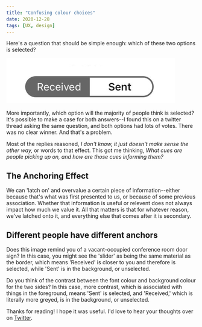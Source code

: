 ```yaml
---
title: "Confusing colour choices"
date: 2020-12-28
tags: [UX, design]
---
```

Here's a question that should be simple enough: which of these two options is selected?

![LinkedIn inbox/sent selection option](https://raw.githubusercontent.com/3dvkr/blog/master/_posts/imgs/door-sign.png)

More importantly, which option will the majority of people think is selected? It's possible to make a case for both answers--I found this on a twitter thread asking the same question, and both options had lots of votes. There was no clear winner. And that's a problem. 

Most of the replies reasoned, *I don't know, it just doesn't make sense the other way,* or words to that effect. This got me thinking, *What cues are people picking up on, and how are those cues informing them?* 

## The Anchoring Effect

We can 'latch on' and overvalue a certain piece of information--either because that's what was first presented to us, or because of some previous association. Whether that information is useful or relevent does not always impact how much we value it. All that matters is that for whatever reason, we've latched onto it, and everything else that comes after it is secondary. 

## Different people have different anchors

Does this image remind you of a vacant-occupied conference room door sign? In this case, you might see the 'slider' as being the same material as the border, which means 'Received' is closer to you and therefore is selected, while 'Sent' is in the background, or unselected.

Do you think of the contrast between the font colour and background colour for the two sides? In this case, more contrast, which is associated with things in the foreground, means 'Sent' is selected, and 'Received,'  which is literally more greyed, is in the background, or unselected.


Thanks for reading! I hope it was useful. I'd love to hear your thoughts over on [Twitter](https://twitter.com/_dvkr).
